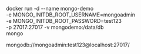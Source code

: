 docker run -d --name mongo-demo \
-e MONGO_INITDB_ROOT_USERNAME=mongoadmin \
-e MONGO_INITDB_ROOT_PASSWORD=test123 \
-p 27017:27017 -v mongodemo:/data/db \
mongo

mongodb://mongoadmin:test123@localhost:27017/
